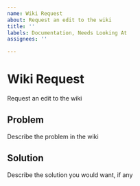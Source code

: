 ```yaml
---
name: Wiki Request
about: Request an edit to the wiki
title: ''
labels: Documentation, Needs Looking At
assignees: ''

---
```


# Wiki Request
Request an edit to the wiki

## Problem
Describe the problem in the wiki

## Solution
Describe the solution you would want, if any
